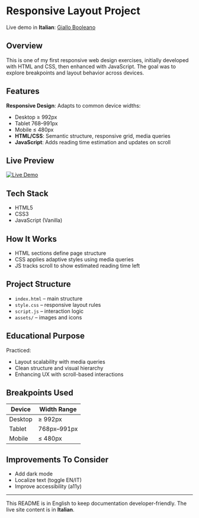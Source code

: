 # Responsive Layout Project

Live demo in **Italian**: [Giallo Booleano](https://giallobooleano-tiramisu.netlify.app/)

## Overview
This is one of my first responsive web design exercises, initially developed with HTML and CSS, then enhanced with JavaScript. The goal was to explore breakpoints and layout behavior across devices.

## Features
**Responsive Design**: Adapts to common device widths:
- Desktop ≥ 992px
- Tablet 768–991px
- Mobile ≤ 480px
- **HTML/CSS**: Semantic structure, responsive grid, media queries
- **JavaScript**: Adds reading time estimation and updates on scroll

## Live Preview
[![Live Demo](https://img.shields.io/badge/Live-Giallo%20Booleano-blue?style=for-the-badge)](https://giallobooleano-tiramisu.netlify.app/) 

## Tech Stack
- HTML5
- CSS3
- JavaScript (Vanilla)

##  How It Works
- HTML sections define page structure
- CSS applies adaptive styles using media queries
- JS tracks scroll to show estimated reading time left

## Project Structure
- `index.html` – main structure
- `style.css` – responsive layout rules
- `script.js` – interaction logic
- `assets/` – images and icons

## Educational Purpose
Practiced:
- Layout scalability with media queries
- Clean structure and visual hierarchy
- Enhancing UX with scroll-based interactions

## Breakpoints Used
| Device      | Width Range     |
|-------------|------------------|
| Desktop     | ≥ 992px         |
| Tablet      | 768px–991px     |
| Mobile      | ≤ 480px         |

##  Improvements To Consider
- Add dark mode
- Localize text (toggle EN/IT)
- Improve accessibility (a11y)

---

This README is in English to keep documentation developer-friendly. The live site content is in **Italian**.
